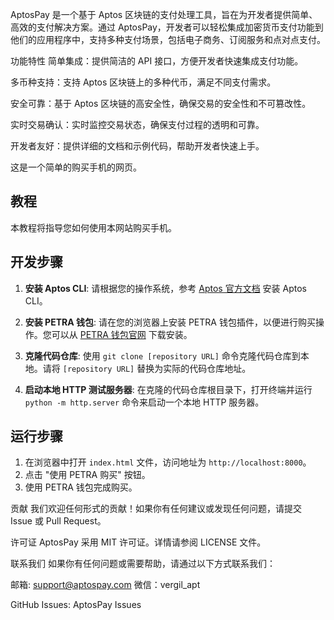 AptosPay 是一个基于 Aptos 区块链的支付处理工具，旨在为开发者提供简单、高效的支付解决方案。通过 AptosPay，开发者可以轻松集成加密货币支付功能到他们的应用程序中，支持多种支付场景，包括电子商务、订阅服务和点对点支付。

功能特性 简单集成：提供简洁的 API 接口，方便开发者快速集成支付功能。

多币种支持：支持 Aptos 区块链上的多种代币，满足不同支付需求。

安全可靠：基于 Aptos 区块链的高安全性，确保交易的安全性和不可篡改性。

实时交易确认：实时监控交易状态，确保支付过程的透明和可靠。

开发者友好：提供详细的文档和示例代码，帮助开发者快速上手。

这是一个简单的购买手机的网页。

## 教程

本教程将指导您如何使用本网站购买手机。

## 开发步骤

1. **安装 Aptos CLI**:
   请根据您的操作系统，参考 [Aptos 官方文档](https://aptos.dev/cli-tools/aptos-cli/install-aptos-cli) 安装 Aptos CLI。

2. **安装 PETRA 钱包**:
   请在您的浏览器上安装 PETRA 钱包插件，以便进行购买操作。您可以从 [PETRA 钱包官网](https://petra.app/) 下载安装。

3. **克隆代码仓库**:
   使用 `git clone [repository URL]` 命令克隆代码仓库到本地。请将 `[repository URL]` 替换为实际的代码仓库地址。

4. **启动本地 HTTP 测试服务器**:
   在克隆的代码仓库根目录下，打开终端并运行 `python -m http.server` 命令来启动一个本地 HTTP 服务器。

## 运行步骤

1. 在浏览器中打开 `index.html` 文件，访问地址为 `http://localhost:8000`。
2. 点击 "使用 PETRA 购买" 按钮。
3. 使用 PETRA 钱包完成购买。

贡献 我们欢迎任何形式的贡献！如果你有任何建议或发现任何问题，请提交 Issue 或 Pull Request。

许可证 AptosPay 采用 MIT 许可证。详情请参阅 LICENSE 文件。

联系我们 如果你有任何问题或需要帮助，请通过以下方式联系我们：

邮箱: support@aptospay.com 微信：vergil_apt

GitHub Issues: AptosPay Issues